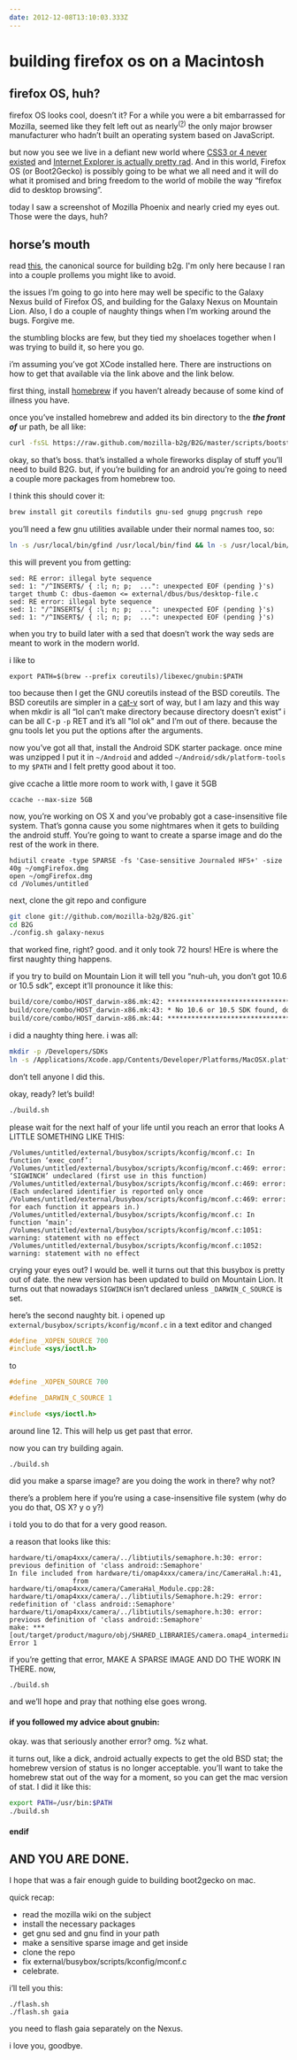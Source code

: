 ```yaml
---
date: 2012-12-08T13:10:03.333Z
---
```

# building firefox os on a Macintosh

## firefox OS, huh?

firefox OS looks cool, doesn’t it? For a while you were a bit embarrassed for
Mozilla, seemed like they felt left out as
nearly<sup>([?](http://www.opera.com/))</sup> the only major browser
manufacturer who hadn’t built an operating system based on JavaScript.

but now you see we live in a defiant new world where [CSS3 or 4 never
existed](http://www.xanthir.com/b4Ko0) and [Internet Explorer is actually pretty
rad](http://browseryoulovedtohate.com/testimonials).  And in this world, Firefox
OS (or Boot2Gecko) is possibly going to be what we all need and it will do what
it promised and bring freedom to the world of mobile the way “firefox did to
desktop browsing”.

today I saw a screenshot of Mozilla Phoenix and nearly cried my eyes out.
Those were the days, huh?

## horse’s mouth

read
[this](https://developer.mozilla.org/en-US/docs/Mozilla/Boot_to_Gecko/Firefox_OS_build_prerequisites?redirectlocale=en-US&redirectslug=Mozilla%2FBoot_to_Gecko%2FB2G_build_prerequisites),
the canonical source for building b2g. I'm only here because I ran into a couple
prollems you might
like to avoid.

the issues I’m going to go into here may well be specific to the Galaxy Nexus
build of Firefox OS, and building for the Galaxy Nexus on Mountain Lion. Also,
I do a couple of naughty things when I’m working around the bugs. Forgive me.

the stumbling blocks are few, but they tied my shoelaces together when I was
trying to build it, so here you go.

i’m assuming you’ve got XCode installed here. There are instructions on how to
get that available via the link above and the link below.

first thing, install [homebrew](http://mxcl.github.com/homebrew/) if you
haven’t already because of some kind of illness you have.

once you’ve installed homebrew and added its bin directory to the
***the front of*** ur path, be all like:

```bash
curl -fsSL https://raw.github.com/mozilla-b2g/B2G/master/scripts/bootstrap-mac.sh | bash
```


okay, so that’s boss. that’s installed a whole fireworks display of stuff you’ll
need to build B2G. but, if you’re building for an android you’re going to need a
couple more packages from homebrew too.

I think this should cover it:

```bash
brew install git coreutils findutils gnu-sed gnupg pngcrush repo
```


you’ll need a few gnu utilities available under their normal names too, so:

```bash
ln -s /usr/local/bin/gfind /usr/local/bin/find && ln -s /usr/local/bin/gsed /usr/local/bin/sed
```


this will prevent you from getting:

```
sed: RE error: illegal byte sequence
sed: 1: "/^INSERT$/ { :l; n; p;  ...": unexpected EOF (pending }'s)
target thumb C: dbus-daemon <= external/dbus/bus/desktop-file.c
sed: RE error: illegal byte sequence
sed: 1: "/^INSERT$/ { :l; n; p;  ...": unexpected EOF (pending }'s)
sed: 1: "/^INSERT$/ { :l; n; p;  ...": unexpected EOF (pending }'s)
```


when you try to build later with a sed that doesn’t work the way seds are meant
to work in the modern world.

i like to

```
export PATH=$(brew --prefix coreutils)/libexec/gnubin:$PATH
```

too because then I get the GNU coreutils instead of the BSD coreutils. The BSD
coreutils are simpler in a [cat-v](http://cat-v.org/) sort of way, but I am lazy
and this way when mkdir is all “lol can’t make directory because directory
doesn’t exist” i can be all <kbd>C-p</kbd> `-p` RET and it’s all "lol ok" and
I’m out of there. because the gnu tools let you put the options after the
arguments.

now you’ve got all that, install the Android SDK starter package. once mine was
unzipped I put it in `~/Android` and added `~/Android/sdk/platform-tools` to my
`$PATH` and I felt pretty good about it too.

give ccache a little more room to work with, I gave it 5GB

```
ccache --max-size 5GB
```

now, you’re working on OS X and you’ve probably got a case-insensitive file
system. That’s gonna cause you some nightmares when it gets to building the
android stuff. You’re going to want to create a sparse image and do the rest
of the work in there.

```
hdiutil create -type SPARSE -fs 'Case-sensitive Journaled HFS+' -size 40g ~/omgFirefox.dmg
open ~/omgFirefox.dmg
cd /Volumes/untitled
```

next, clone the git repo and configure

```bash
git clone git://github.com/mozilla-b2g/B2G.git`
cd B2G
./config.sh galaxy-nexus
```

that worked fine, right? good. and it only took 72 hours! HEre is where the
first naughty thing happens.

if you try to build on Mountain Lion it will tell you “nuh-uh, you don’t got
10.6 or 10.5 sdk”, except it’ll pronounce it like this:

```diff
build/core/combo/HOST_darwin-x86.mk:42: ***********************************************************
build/core/combo/HOST_darwin-x86.mk:43: * No 10.6 or 10.5 SDK found, do you have Xcode installed? *
build/core/combo/HOST_darwin-x86.mk:44: ***********************************************
```

i did a naughty thing here. i was all:

```bash
mkdir -p /Developers/SDKs
ln -s /Applications/Xcode.app/Contents/Developer/Platforms/MacOSX.platform/Developer/SDKs/MacOSX10.7.sdk /Developer/SDKs/MacOSX10.6.sdk
```

don’t tell anyone I did this.

okay, ready? let’s build!

```bash
./build.sh
```

please wait for the next half of your life until you reach an error that looks
A LITTLE SOMETHING LIKE THIS:

```
/Volumes/untitled/external/busybox/scripts/kconfig/mconf.c: In function ‘exec_conf’:
/Volumes/untitled/external/busybox/scripts/kconfig/mconf.c:469: error: ‘SIGWINCH’ undeclared (first use in this function)
/Volumes/untitled/external/busybox/scripts/kconfig/mconf.c:469: error: (Each undeclared identifier is reported only once
/Volumes/untitled/external/busybox/scripts/kconfig/mconf.c:469: error: for each function it appears in.)
/Volumes/untitled/external/busybox/scripts/kconfig/mconf.c: In function ‘main’:
/Volumes/untitled/external/busybox/scripts/kconfig/mconf.c:1051: warning: statement with no effect
/Volumes/untitled/external/busybox/scripts/kconfig/mconf.c:1052: warning: statement with no effect
```

crying your eyes out? I would be. well it turns out that this busybox is pretty
out of date. the new version has been updated to build on Mountain Lion. It
turns out that nowadays `SIGWINCH` isn’t declared unless `_DARWIN_C_SOURCE` is
set.

here’s the second naughty bit. i opened up
`external/busybox/scripts/kconfig/mconf.c` in a text editor and changed

```c
#define _XOPEN_SOURCE 700
#include <sys/ioctl.h>
```


to

```c
#define _XOPEN_SOURCE 700

#define _DARWIN_C_SOURCE 1

#include <sys/ioctl.h>
```


around line 12. This will help us get past that error.

now you can try building again.

```
./build.sh
```


did you make a sparse image? are you doing the work in there? why not?

there’s a problem here if you’re using a case-insensitive file system
(why do you do that, OS X? y o y?)

i told you to do that for a very good reason.

a reason that looks like this:

```
hardware/ti/omap4xxx/camera/../libtiutils/semaphore.h:30: error: previous definition of 'class android::Semaphore'
In file included from hardware/ti/omap4xxx/camera/inc/CameraHal.h:41,
                from hardware/ti/omap4xxx/camera/CameraHal_Module.cpp:28:
hardware/ti/omap4xxx/camera/../libtiutils/Semaphore.h:29: error: redefinition of 'class android::Semaphore'
hardware/ti/omap4xxx/camera/../libtiutils/semaphore.h:30: error: previous definition of 'class android::Semaphore'
make: *** [out/target/product/maguro/obj/SHARED_LIBRARIES/camera.omap4_intermediates/CameraHal_Module.o] Error 1
```

if you’re getting that error, MAKE A SPARSE IMAGE AND DO THE WORK IN THERE. now,

```
./build.sh
```


and we’ll hope and pray that nothing else goes wrong.

#### if you followed my advice about gnubin:

okay. was that seriously another error? omg. %z what.

it turns out, like a dick, android actually expects to get the old BSD stat; the
homebrew version of status is no longer acceptable. you’ll want to take the
homebrew stat out of the way for a moment, so you can get the mac version of
stat. I did it like this:

```bash
export PATH=/usr/bin:$PATH
./build.sh
```

#### endif

## AND YOU ARE DONE.

I hope that was a fair enough guide to building boot2gecko on mac.

quick recap:


* read the mozilla wiki on the subject
* install the necessary packages
* get gnu sed and gnu find in your path
* make a sensitive sparse image and get inside
* clone the repo
* fix external/busybox/scripts/kconfig/mconf.c
* celebrate.

i’ll tell you this:

```
./flash.sh
./flash.sh gaia
```

you need to flash gaia separately on the Nexus.

i love you, goodbye.
